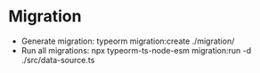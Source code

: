 # Migration

- Generate migration: typeorm migration:create ./migration/<migration-file-name>
- Run all migrations: npx typeorm-ts-node-esm migration:run -d ./src/data-source.ts
